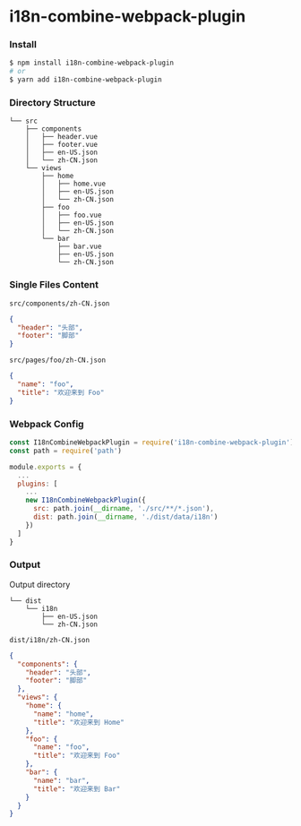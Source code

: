 # i18n-combine-webpack-plugin

### Install

```sh
$ npm install i18n-combine-webpack-plugin
# or
$ yarn add i18n-combine-webpack-plugin
```

### Directory Structure

```
└── src
    ├── components
    │   ├── header.vue
    │   ├── footer.vue
    │   ├── en-US.json
    │   └── zh-CN.json
    └── views
        ├── home
        │   ├── home.vue
        │   ├── en-US.json
        │   └── zh-CN.json
        ├── foo
        │   ├── foo.vue
        │   ├── en-US.json
        │   └── zh-CN.json
        └── bar
            ├── bar.vue
            ├── en-US.json
            └── zh-CN.json
```

### Single Files Content

`src/components/zh-CN.json`

```json
{
  "header": "头部",
  "footer": "脚部"
}
```

`src/pages/foo/zh-CN.json`

```json
{
  "name": "foo",
  "title": "欢迎来到 Foo"
}
```

### Webpack Config

```js
const I18nCombineWebpackPlugin = require('i18n-combine-webpack-plugin')
const path = require('path')

module.exports = {
  ...
  plugins: [
    ...
    new I18nCombineWebpackPlugin({
      src: path.join(__dirname, './src/**/*.json'),
      dist: path.join(__dirname, './dist/data/i18n')
    })
  ]
}
```

### Output

Output directory

```
└── dist
    └── i18n
        ├── en-US.json
        └── zh-CN.json
```

`dist/i18n/zh-CN.json`

```json
{
  "components": {
    "header": "头部",
    "footer": "脚部"
  },
  "views": {
    "home": {
      "name": "home",
      "title": "欢迎来到 Home"
    },
    "foo": {
      "name": "foo",
      "title": "欢迎来到 Foo"
    },
    "bar": {
      "name": "bar",
      "title": "欢迎来到 Bar"
    }
  }
}
```

